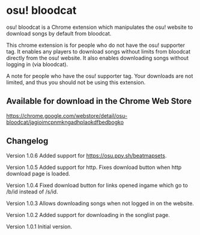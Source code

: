 # osu! bloodcat

osu! bloodcat is a Chrome extension which manipulates the osu! website to download songs by default from bloodcat.

This chrome extension is for people who do not have the osu! supporter tag. It enables any players to download songs without limits from bloodcat directly from the osu! website. It also enables downloading songs without logging in (via bloodcat).

A note for people who have the osu! supporter tag. Your downloads are not limited, and thus you should not be using this extension.

## Available for download in the Chrome Web Store

https://chrome.google.com/webstore/detail/osu-bloodcat/jagioimcpnmkngadhplaokdfbedbogko

## Changelog

Version 1.0.6
Added support for https://osu.ppy.sh/beatmapsets.

Version 1.0.5
Added support for http. Fixes download button when http download page is loaded.

Version 1.0.4
Fixed download button for links opened ingame which go to /b/id instead of /s/id.

Version 1.0.3
Allows downloading songs when not logged in on the website.

Version 1.0.2
Added support for downloading in the songlist page.

Version 1.0.1
Initial version.

